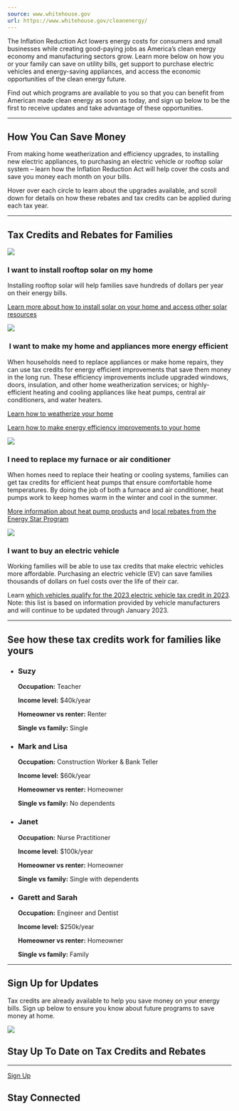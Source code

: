 ```yaml
---
source: www.whitehouse.gov
url: https://www.whitehouse.gov/cleanenergy/
---
```


The Inflation Reduction Act lowers energy costs for consumers and small businesses while creating good-paying jobs as America’s clean energy economy and manufacturing sectors grow. Learn more below on how you or your family can save on utility bills, get support to purchase electric vehicles and energy-saving appliances, and access the economic opportunities of the clean energy future.

Find out which programs are available to you so that you can benefit from American made clean energy as soon as today, and sign up below to be the first to receive updates and take advantage of these opportunities.

---

## How You Can Save Money

From making home weatherization and efficiency upgrades, to installing new electric appliances, to purchasing an electric vehicle or rooftop solar system – learn how the Inflation Reduction Act will help cover the costs and save you money each month on your bills.

Hover over each circle to learn about the upgrades available, and scroll down for details on how these rebates and tax credits can be applied during each tax year.

---

## Tax Credits and Rebates for Families

![](https://www.whitehouse.gov/wp-content/uploads/2022/09/Solar-Panel-Icon.jpg?w=141)

### I want to install rooftop solar on my home

Installing rooftop solar will help families save hundreds of dollars per year on their energy bills.

[Learn more about how to install solar on your home and access other solar resources](https://www.energy.gov/eere/solar/solar-energy-resources-consumers)

![](https://www.whitehouse.gov/wp-content/uploads/2022/09/House-Icon.jpg?w=141)

###  I want to make my home and appliances more energy efficient

When households need to replace appliances or make home repairs, they can use tax credits for energy efficient improvements that save them money in the long run. These efficiency improvements include upgraded windows, doors, insulation, and other home weatherization services; or highly-efficient heating and cooling appliances like heat pumps, central air conditioners, and water heaters.

[Learn how to weatherize your home](https://www.energy.gov/energysaver/weatherize)

[Learn how to make energy efficiency improvements to your home](https://www.energystar.gov/products/energy_star_home_upgrade)

![](https://www.whitehouse.gov/wp-content/uploads/2022/09/Heat-Pump-Icon.jpg?w=141)

### I need to replace my furnace or air conditioner

When homes need to replace their heating or cooling systems, families can get tax credits for efficient heat pumps that ensure comfortable home temperatures. By doing the job of both a furnace and air conditioner, heat pumps work to keep homes warm in the winter and cool in the summer. 

[More information about heat pump products](https://www.energystar.gov/products/air_source_heat_pumps) and [local rebates from the Energy Star Program](https://www.energy.gov/energysaver/heat-pump-systems)

![](https://www.whitehouse.gov/wp-content/uploads/2022/09/EV-Icon.jpg?w=141)

### I want to buy an electric vehicle

Working families will be able to use tax credits that make electric vehicles more affordable. Purchasing an electric vehicle (EV) can save families thousands of dollars on fuel costs over the life of their car.

Learn [which vehicles qualify for the 2023 electric vehicle tax credit in 2023](https://www.irs.gov/credits-deductions/individuals/plug-in-electric-drive-vehicle-credit-section-30d). Note: this list is based on information provided by vehicle manufacturers and will continue to be updated through January 2023.

---

## See how these tax credits work for families like yours

-   ### Suzy
    
    **Occupation:** Teacher
    
    **Income level:** $40k/year
    
    **Homeowner vs renter:** Renter
    
    **Single vs family:** Single
    
-   ### Mark and Lisa
    
    **Occupation:** Construction Worker & Bank Teller
    
    **Income level:** $60k/year
    
    **Homeowner vs renter:** Homeowner
    
    **Single vs family:** No dependents
    
-   ### Janet
    
    **Occupation:** Nurse Practitioner
    
    **Income level:** $100k/year
    
    **Homeowner vs renter:** Homeowner
    
    **Single vs family:** Single with dependents
    
-   ### Garett and Sarah
    
    **Occupation:** Engineer and Dentist
    
    **Income level:** $250k/year
    
    **Homeowner vs renter:** Homeowner
    
    **Single vs family:** Family
    

---

## Sign Up for Updates

Tax credits are already available to help you save money on your energy bills. Sign up below to ensure you know about future programs to save money at home.

![](https://www.whitehouse.gov/wp-content/uploads/2022/09/Solar-Panels.jpg?w=1925)

## Stay Up To Date on Tax Credits and Rebates

---

[Sign Up](https://whitehouse.us1.list-manage.com/subscribe?u=c2703e4c5744511c4475d3999&id=f0fd3ebb6e)

## Stay Connected
